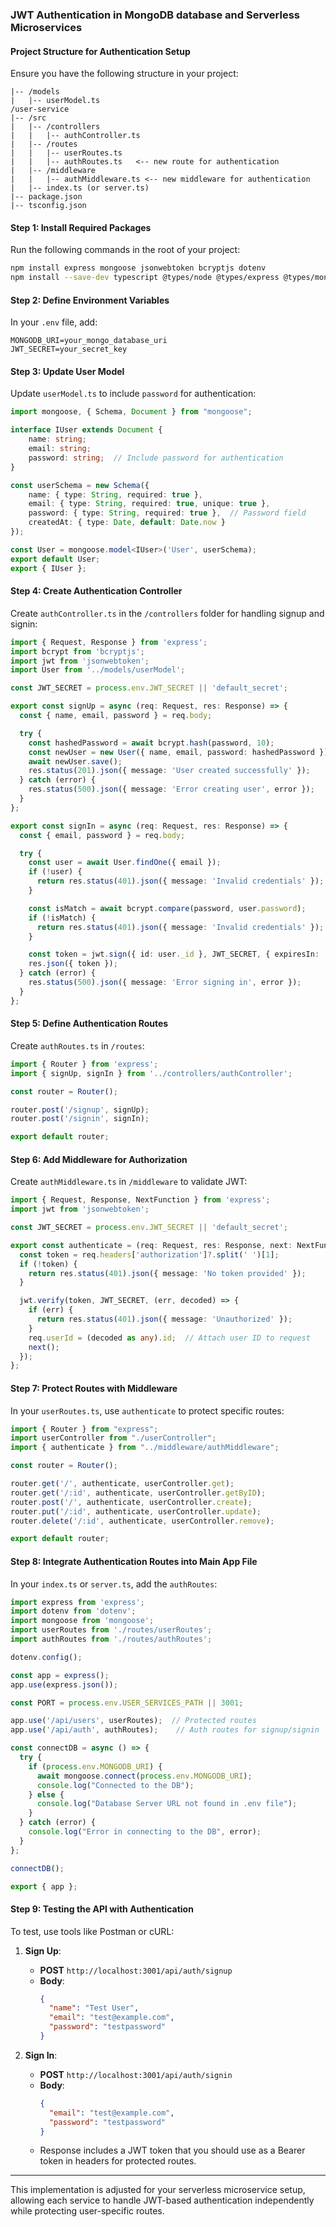 ### JWT Authentication in MongoDB database and Serverless Microservices

#### Project Structure for Authentication Setup
Ensure you have the following structure in your project:

```
|-- /models
|   |-- userModel.ts
/user-service
|-- /src
|   |-- /controllers
|   |   |-- authController.ts
|   |-- /routes
|   |   |-- userRoutes.ts
|   |   |-- authRoutes.ts   <-- new route for authentication
|   |-- /middleware
|   |   |-- authMiddleware.ts <-- new middleware for authentication
|   |-- index.ts (or server.ts)
|-- package.json
|-- tsconfig.json
```

#### Step 1: Install Required Packages
Run the following commands in the root of your project:

```bash
npm install express mongoose jsonwebtoken bcryptjs dotenv
npm install --save-dev typescript @types/node @types/express @types/mongoose @types/jsonwebtoken @types/bcryptjs
```

#### Step 2: Define Environment Variables
In your `.env` file, add:

```
MONGODB_URI=your_mongo_database_uri
JWT_SECRET=your_secret_key
```

#### Step 3: Update User Model
Update `userModel.ts` to include `password` for authentication:

```typescript
import mongoose, { Schema, Document } from "mongoose";

interface IUser extends Document {
    name: string;
    email: string;
    password: string;  // Include password for authentication
}

const userSchema = new Schema({
    name: { type: String, required: true },
    email: { type: String, required: true, unique: true },
    password: { type: String, required: true },  // Password field
    createdAt: { type: Date, default: Date.now }
});

const User = mongoose.model<IUser>('User', userSchema);
export default User;
export { IUser };
```

#### Step 4: Create Authentication Controller
Create `authController.ts` in the `/controllers` folder for handling signup and signin:

```typescript
import { Request, Response } from 'express';
import bcrypt from 'bcryptjs';
import jwt from 'jsonwebtoken';
import User from '../models/userModel';

const JWT_SECRET = process.env.JWT_SECRET || 'default_secret';

export const signUp = async (req: Request, res: Response) => {
  const { name, email, password } = req.body;

  try {
    const hashedPassword = await bcrypt.hash(password, 10);
    const newUser = new User({ name, email, password: hashedPassword });
    await newUser.save();
    res.status(201).json({ message: 'User created successfully' });
  } catch (error) {
    res.status(500).json({ message: 'Error creating user', error });
  }
};

export const signIn = async (req: Request, res: Response) => {
  const { email, password } = req.body;

  try {
    const user = await User.findOne({ email });
    if (!user) {
      return res.status(401).json({ message: 'Invalid credentials' });
    }

    const isMatch = await bcrypt.compare(password, user.password);
    if (!isMatch) {
      return res.status(401).json({ message: 'Invalid credentials' });
    }

    const token = jwt.sign({ id: user._id }, JWT_SECRET, { expiresIn: '1h' });
    res.json({ token });
  } catch (error) {
    res.status(500).json({ message: 'Error signing in', error });
  }
};
```

#### Step 5: Define Authentication Routes
Create `authRoutes.ts` in `/routes`:

```typescript
import { Router } from 'express';
import { signUp, signIn } from '../controllers/authController';

const router = Router();

router.post('/signup', signUp);
router.post('/signin', signIn);

export default router;
```

#### Step 6: Add Middleware for Authorization
Create `authMiddleware.ts` in `/middleware` to validate JWT:

```typescript
import { Request, Response, NextFunction } from 'express';
import jwt from 'jsonwebtoken';

const JWT_SECRET = process.env.JWT_SECRET || 'default_secret';

export const authenticate = (req: Request, res: Response, next: NextFunction) => {
  const token = req.headers['authorization']?.split(' ')[1];
  if (!token) {
    return res.status(401).json({ message: 'No token provided' });
  }

  jwt.verify(token, JWT_SECRET, (err, decoded) => {
    if (err) {
      return res.status(401).json({ message: 'Unauthorized' });
    }
    req.userId = (decoded as any).id;  // Attach user ID to request
    next();
  });
};
```

#### Step 7: Protect Routes with Middleware
In your `userRoutes.ts`, use `authenticate` to protect specific routes:

```typescript
import { Router } from "express";
import userController from "./userController";
import { authenticate } from "../middleware/authMiddleware";

const router = Router();

router.get('/', authenticate, userController.get);
router.get('/:id', authenticate, userController.getByID);
router.post('/', authenticate, userController.create);
router.put('/:id', authenticate, userController.update);
router.delete('/:id', authenticate, userController.remove);

export default router;
```

#### Step 8: Integrate Authentication Routes into Main App File
In your `index.ts` or `server.ts`, add the `authRoutes`:

```typescript
import express from 'express';
import dotenv from 'dotenv';
import mongoose from 'mongoose';
import userRoutes from './routes/userRoutes';
import authRoutes from './routes/authRoutes';

dotenv.config();

const app = express();
app.use(express.json());

const PORT = process.env.USER_SERVICES_PATH || 3001;

app.use('/api/users', userRoutes);  // Protected routes
app.use('/api/auth', authRoutes);    // Auth routes for signup/signin

const connectDB = async () => {
  try {
    if (process.env.MONGODB_URI) {
      await mongoose.connect(process.env.MONGODB_URI);
      console.log("Connected to the DB");
    } else {
      console.log("Database Server URL not found in .env file");
    }
  } catch (error) {
    console.log("Error in connecting to the DB", error);
  }
};

connectDB();

export { app };
```

#### Step 9: Testing the API with Authentication
To test, use tools like Postman or cURL:

1. **Sign Up**: 
   - **POST** `http://localhost:3001/api/auth/signup`
   - **Body**:
     ```json
     {
       "name": "Test User",
       "email": "test@example.com",
       "password": "testpassword"
     }
     ```

2. **Sign In**:
   - **POST** `http://localhost:3001/api/auth/signin`
   - **Body**:
     ```json
     {
       "email": "test@example.com",
       "password": "testpassword"
     }
     ```
   - Response includes a JWT token that you should use as a Bearer token in headers for protected routes.

---

This implementation is adjusted for your serverless microservice setup, allowing each service to handle JWT-based authentication independently while protecting user-specific routes.
